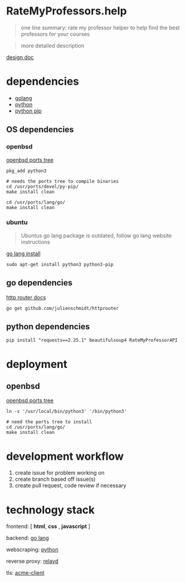 # RateMyProfessors.help
> one line summary: rate my professor helper to help find the best professors for your courses

> more detailed description

[design doc](https://docs.google.com/document/d/18EV5vSysP4g-dQlOz8RPAOX1CN95_Bku6ngtJE6O48w/edit#heading=h.ng2zz6cp2tz0)

# dependencies

- [golang](https://go.dev/)
- [python](https://www.python.org/)
- [python pip](https://github.com/pypa/pip)

## OS dependencies 
### openbsd 

[openbsd ports tree](https://www.openbsd.org/faq/ports/ports.html)
```
pkg_add python3

# needs the ports tree to compile binaries
cd /usr/ports/devel/py-pip/
make install clean

cd /usr/ports/lang/go/
make install clean
```

### ubuntu 

> Ubuntus go lang package is outdated, follow go lang website instructions

[go lang install](https://tip.golang.org/doc/install)

```
sudo apt-get install python3 python3-pip 
```


## go dependencies

[http router docs](https://pkg.go.dev/github.com/julienschmidt/httprouter)

```
go get github.com/julienschmidt/httprouter
```

## python dependencies

```
pip install "requests==2.25.1" beautifulsoup4 RateMyProfessorAPI
```


# deployment 

## openbsd 

[openbsd ports tree](https://www.openbsd.org/faq/ports/ports.html)

```
ln -s '/usr/local/bin/python3' '/bin/python3'

# need the ports tree to install
cd /usr/ports/lang/go/
make install clean

```

# development workflow
1. create issue for problem working on
2. create branch based off issue(s)
3. create pull request, code review if necessary

# technology stack

frontend: [ __html__, __css__ , __javascript__ ]

backend: [go lang](https://go.dev/learn/)

webscraping: [python](https://docs.python.org/3/)

reverse proxy: [relayd](https://man.openbsd.org/relayd.8)

tls: [acme-client](https://man.openbsd.org/acme-client.1)
